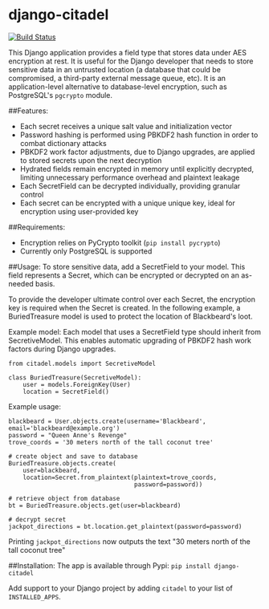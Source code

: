 django-citadel
==============
[![Build Status](https://travis-ci.org/mypetyak/django-citadel.svg?branch=master)](https://travis-ci.org/mypetyak/django-citadel)

This Django application provides a field type that stores data under AES encryption at rest. It is useful
for the Django developer that needs to store sensitive data in an untrusted location (a database that could
be compromised, a third-party external message queue, etc). It is an application-level alternative to
database-level encryption, such as PostgreSQL's `pgcrypto` module.

##Features:
- Each secret receives a unique salt value and initialization vector
- Password hashing is performed using PBKDF2 hash function in order to combat dictionary attacks
- PBKDF2 work factor adjustments, due to Django upgrades, are applied to stored secrets upon the next decryption
- Hydrated fields remain encrypted in memory until explicitly decrypted, limiting unnecessary performance
overhead and plaintext leakage
- Each SecretField can be decrypted individually, providing granular control
- Each secret can be encrypted with a unique unique key, ideal for encryption using user-provided key

##Requirements:
- Encryption relies on PyCrypto toolkit (`pip install pycrypto`)
- Currently only PostgreSQL is supported

##Usage:
To store sensitive data, add a SecretField to your model. This field represents a Secret, which can be
encrypted or decrypted on an as-needed basis.

To provide the developer ultimate control over each Secret, 
the encryption key is required when the Secret is created. In the following example,
a BuriedTreasure model is used to protect the location of Blackbeard's loot. 

Example model:
Each model that uses a SecretField type should inherit from SecretiveModel. This enables automatic upgrading of PBKDF2 hash work factors during Django upgrades.

```
from citadel.models import SecretiveModel

class BuriedTreasure(SecretiveModel):
    user = models.ForeignKey(User)
    location = SecretField()
```

Example usage:

```
blackbeard = User.objects.create(username='Blackbeard', email='blackbeard@example.org')
password = "Queen Anne's Revenge"
trove_coords = '30 meters north of the tall coconut tree'

# create object and save to database
BuriedTreasure.objects.create(
    user=blackbeard,
    location=Secret.from_plaintext(plaintext=trove_coords,
                                   password=password))

# retrieve object from database
bt = BuriedTreasure.objects.get(user=blackbeard)

# decrypt secret
jackpot_directions = bt.location.get_plaintext(password=password)
```

Printing `jackpot_directions` now outputs the text "30 meters north of the tall coconut tree"

##Installation:
The app is available through Pypi:
`pip install django-citadel`

Add support to your Django project by adding `citadel` to your list of `INSTALLED_APPS`. 

